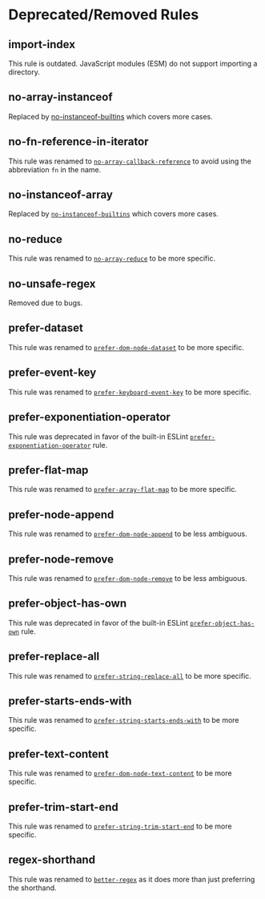 # Deprecated/Removed Rules

## import-index

This rule is outdated. JavaScript modules (ESM) do not support importing a directory.

## no-array-instanceof

Replaced by [no-instanceof-builtins](rules/no-instanceof-builtins.md) which covers more cases.

## no-fn-reference-in-iterator

This rule was renamed to [`no-array-callback-reference`](rules/no-array-callback-reference.md) to avoid using the abbreviation `fn` in the name.

## no-instanceof-array

Replaced by [`no-instanceof-builtins`](rules/no-instanceof-builtins.md) which covers more cases.

## no-reduce

This rule was renamed to [`no-array-reduce`](rules/no-array-reduce.md) to be more specific.

## no-unsafe-regex

Removed due to bugs.

## prefer-dataset

This rule was renamed to [`prefer-dom-node-dataset`](rules/prefer-dom-node-dataset.md) to be more specific.

## prefer-event-key

This rule was renamed to [`prefer-keyboard-event-key`](rules/prefer-keyboard-event-key.md) to be more specific.

## prefer-exponentiation-operator

This rule was deprecated in favor of the built-in ESLint [`prefer-exponentiation-operator`](https://eslint.org/docs/rules/prefer-exponentiation-operator) rule.

## prefer-flat-map

This rule was renamed to [`prefer-array-flat-map`](rules/prefer-array-flat-map.md) to be more specific.

## prefer-node-append

This rule was renamed to [`prefer-dom-node-append`](rules/prefer-dom-node-append.md) to be less ambiguous.

## prefer-node-remove

This rule was renamed to [`prefer-dom-node-remove`](rules/prefer-dom-node-remove.md) to be less ambiguous.

## prefer-object-has-own

This rule was deprecated in favor of the built-in ESLint [`prefer-object-has-own`](https://eslint.org/docs/rules/prefer-object-has-own) rule.

## prefer-replace-all

This rule was renamed to [`prefer-string-replace-all`](rules/prefer-string-replace-all.md) to be more specific.

## prefer-starts-ends-with

This rule was renamed to [`prefer-string-starts-ends-with`](rules/prefer-string-starts-ends-with.md) to be more specific.

## prefer-text-content

This rule was renamed to [`prefer-dom-node-text-content`](rules/prefer-dom-node-text-content.md) to be more specific.

## prefer-trim-start-end

This rule was renamed to [`prefer-string-trim-start-end`](rules/prefer-string-trim-start-end.md) to be more specific.

## regex-shorthand

This rule was renamed to [`better-regex`](rules/better-regex.md) as it does more than just preferring the shorthand.
